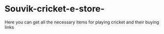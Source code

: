 # Souvik-cricket-e-store-
Here you can get all the necessary items for playing cricket and their buying links
